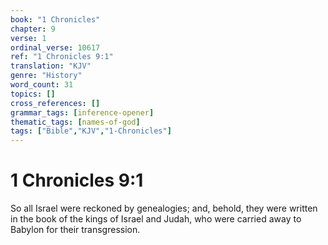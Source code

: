 ```yaml
---
book: "1 Chronicles"
chapter: 9
verse: 1
ordinal_verse: 10617
ref: "1 Chronicles 9:1"
translation: "KJV"
genre: "History"
word_count: 31
topics: []
cross_references: []
grammar_tags: [inference-opener]
thematic_tags: [names-of-god]
tags: ["Bible","KJV","1-Chronicles"]
---
```


# 1 Chronicles 9:1

So all Israel were reckoned by genealogies; and, behold, they were written in the book of the kings of Israel and Judah, who were carried away to Babylon for their transgression.
